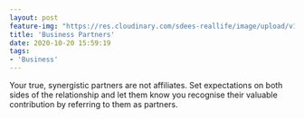 ```yaml
---
layout: post
feature-img: "https://res.cloudinary.com/sdees-reallife/image/upload/v1555658919/sample_feature_img.png"
title: 'Business Partners'
date: 2020-10-20 15:59:19
tags:
- 'Business'
---
```


Your true, synergistic partners are not affiliates. Set expectations on both sides of the relationship and let them know you recognise their valuable contribution by referring to them as partners.

<i class="fa fa-child" style="color:plum"></i>
